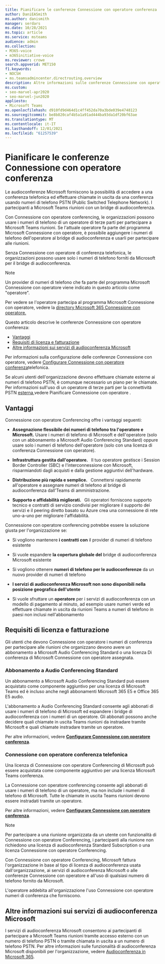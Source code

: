 ```yaml
---
title: Pianificare le conferenze Connessione con operatore conferenza
author: DaniEASmith
ms.author: danismith
manager: serdars
ms.date: 10/28/2021
ms.topic: article
ms.service: msteams
audience: admin
ms.collection:
- M365-voice
- m365initiative-voice
ms.reviewer: crowe
search.appverid: MET150
f1.keywords:
- NOCSH
- ms.teamsadmincenter.directrouting.overview
description: Altre informazioni sulle conferenze Connessione con operatore, ad esempio i requisiti e la pianificazione della distribuzione.
ms.custom:
- seo-marvel-apr2020
- seo-marvel-jun2020
appliesto:
- Microsoft Teams
ms.openlocfilehash: d910fd9d464d1c4ff452da70a3bde039e4748123
ms.sourcegitcommit: be8b820caf4b5a1a91ad444ba93da1df20bf63ae
ms.translationtype: MT
ms.contentlocale: it-IT
ms.lasthandoff: 12/01/2021
ms.locfileid: "61257539"
---
```

# <a name="plan-for-operator-connect-conferencing"></a>Pianificare le conferenze Connessione con operatore conferenza

Le audioconferenze Microsoft forniscono la possibilità di accedere a una conferenza telefonica ed effettuare chiamate in uscita da una conferenza usando numeri di telefono PSTN (Public Switched Telephone Network).  I partecipanti a Microsoft Teams riunioni con un bridge di audioconferenza.

Con Connessione con operatore conferencing, le organizzazioni possono usare i numeri di telefono di un operatore di terze parti per partecipare a Microsoft Teams riunioni. Se l'attuale operatore fa parte del programma Microsoft Connessione con operatore, è possibile aggiungere i numeri di telefono dell'operatore al bridge di audioconferenza e usarli per partecipare alle riunioni.

Senza Connessione con operatore di conferenza telefonica, le organizzazioni possono usare solo i numeri di telefono forniti da Microsoft per il bridge di audioconferenza.

>[!NOTE]
>Un provider di numeri di telefono che fa parte del programma Microsoft Connessione con operatore viene indicato in questo articolo come "operatore".
>
>Per vedere se l'operatore partecipa al programma Microsoft Connessione con operatore, vedere la [directory Microsoft 365 Connessione con operatore.](https://cloudpartners.transform.microsoft.com/practices/microsoft-365-for-operators/directory)

Questo articolo descrive le conferenze Connessione con operatore conferenza:

- [Vantaggi](#benefits)
- [Requisiti di licenza e fatturazione](#licensing-requirements-and-billing)
- [Altre informazioni sui servizi di audioconferenza Microsoft](#additional-information-on-microsoft-audio-conferencing)

Per informazioni sulla configurazione delle conferenze Connessione con operatore, vedere [Configurare Connessione con operatore conferenza](operator-connect-conferencing-configure.md)telefonica.

Se alcuni utenti dell'organizzazione devono effettuare chiamate esterne ai numeri di telefono PSTN, è comunque necessario un piano per le chiamate. Per informazioni sull'uso di un operatore di terze parti per la connettività PSTN [esterna,](operator-connect-plan.md)vedere Pianificare Connessione con operatore .

## <a name="benefits"></a>Vantaggi

Connessione con operatore Conferencing offre i vantaggi seguenti:

- **Assegnazione flessibile dei numeri di telefono tra l'operatore e Microsoft.** Usare i numeri di telefono di Microsoft e dell'operatore (solo con un abbonamento a Microsoft Audio Conferencing Standard) oppure usare solo i numeri di telefono dell'operatore (solo con una licenza di conferenza Connessione con operatore).

- **Infrastruttura gestita dall'operatore.**   Il tuo operatore gestisce i Session Border Controller (SBC) e l'interconnessione con Microsoft, risparmiandoti dagli acquisti e dalla gestione aggiuntivi dell'hardware.

- **Distribuzione più rapida e semplice.**   Connettersi rapidamente all'operatore e assegnare numeri di telefono al bridge di audioconferenza dall'Teams di amministrazione.

- **Supporto e affidabilità migliorati.**   Gli operatori forniscono supporto tecnico e contratti di servizio condivisi per migliorare il supporto dei servizi e il peering diretto basato su Azure crea una connessione di rete uno-a-uno per migliorare l'affidabilità.

Connessione con operatore conferencing potrebbe essere la soluzione giusta per l'organizzazione se:

- Si vogliono mantenere **i contratti con** il provider di numeri di telefono esistente

- Si vuole espandere **la copertura globale del** bridge di audioconferenza Microsoft esistente

- Si vogliono ottenere **numeri di telefono per le audioconferenze** da un nuovo provider di numeri di telefono

- **I servizi di audioconferenza Microsoft non sono disponibili nella posizione geografica dell'utente**

- Si vuole sfruttare un **operatore** per i servizi di audioconferenza con un modello di pagamento al minuto, ad esempio usare numeri verde ed effettuare chiamate in uscita da riunioni Teams a numeri di telefono in paesi non inclusi nell'abbonamento

## <a name="licensing-requirements-and-billing"></a>Requisiti di licenza e fatturazione

Gli utenti che devono Connessione con operatore i numeri di conferenza per partecipare alle riunioni che organizzano devono avere un abbonamento a Microsoft Audio Conferencing Standard o una licenza Di conferenza di Microsoft Connessione con operatore assegnata.

### <a name="audio-conferencing-standard-subscription"></a>Abbonamento a Audio Conferencing Standard

Un abbonamento a Microsoft Audio Conferencing Standard può essere acquistato come componente aggiuntivo per una licenza di Microsoft Teams ed è incluso anche negli abbonamenti Microsoft 365 E5 e Office 365 E5 audio.

L'abbonamento a Audio Conferencing Standard consente agli abbonati di usare i numeri di telefono di Microsoft ed espandere i bridge di audioconferenza con i numeri di un operatore. Gli abbonati possono anche decidere quali chiamate in uscita Teams riunioni da instradare tramite Microsoft e quali chiamate instradare tramite un operatore.

Per altre informazioni, vedere [**Configurare Connessione con operatore conferenza**](operator-connect-conferencing-configure.md).

### <a name="operator-connect-conferencing-license"></a>Connessione con operatore conferenza telefonica

Una licenza di Connessione con operatore Conferencing di Microsoft può essere acquistata come componente aggiuntivo per una licenza Microsoft Teams conferenza.

La Connessione con operatore conferencing consente agli abbonati di usare i numeri di telefono di un operatore, ma non include i numeri di telefono di Microsoft. Tutte le chiamate in uscita Teams riunioni devono essere instradati tramite un operatore.

Per altre informazioni, vedere [**Configurare Connessione con operatore conferenza**](operator-connect-conferencing-configure.md).

>[!Note]
>Per partecipare a una riunione organizzata da un utente con funzionalità di Connessione con operatore Conferencing, i partecipanti alla riunione non richiedono una licenza di audioconferenza Standard Subscription o una licenza Connessione con operatore Conferencing.

Con Connessione con operatore Conferencing, Microsoft fattura l'organizzazione in base al tipo di licenza di audioconferenza usata dall'organizzazione, ai servizi di audioconferenza Microsoft o alle conferenze Connessione con operatore e all'uso di qualsiasi numero di telefono fornito da Microsoft.

L'operatore addebita all'organizzazione l'uso Connessione con operatore numeri di conferenza che forniscono.

## <a name="additional-information-on-microsoft-audio-conferencing"></a>Altre informazioni sui servizi di audioconferenza Microsoft

I servizi di audioconferenza Microsoft consentono ai partecipanti di partecipare a Microsoft Teams riunioni tramite accesso esterno con un numero di telefono PSTN o tramite chiamata in uscita a un numero di telefono PSTN. Per altre informazioni sulle funzionalità di audioconferenza Microsoft disponibili per l'organizzazione, vedere [Audioconferenza in Microsoft 365](audio-conferencing-in-office-365.md).
